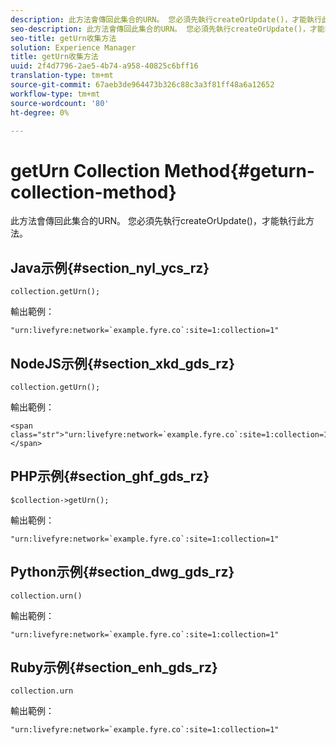```yaml
---
description: 此方法會傳回此集合的URN。 您必須先執行createOrUpdate()，才能執行此方法。
seo-description: 此方法會傳回此集合的URN。 您必須先執行createOrUpdate()，才能執行此方法。
seo-title: getUrn收集方法
solution: Experience Manager
title: getUrn收集方法
uuid: 2f4d7796-2ae5-4b74-a958-40825c6bff16
translation-type: tm+mt
source-git-commit: 67aeb3de964473b326c88c3a3f81ff48a6a12652
workflow-type: tm+mt
source-wordcount: '80'
ht-degree: 0%

---
```



# getUrn Collection Method{#geturn-collection-method}

此方法會傳回此集合的URN。 您必須先執行createOrUpdate()，才能執行此方法。

## Java示例{#section_nyl_ycs_rz}

```
collection.getUrn(); 
```

輸出範例：

```
"urn:livefyre:network=`example.fyre.co`:site=1:collection=1" 
```

## NodeJS示例{#section_xkd_gds_rz}

```
collection.getUrn(); 
```

輸出範例：

```
<span class="str">"urn:livefyre:network=`example.fyre.co`:site=1:collection=1"</span>
```

## PHP示例{#section_ghf_gds_rz}

```
$collection->getUrn(); 
```

輸出範例：

```
"urn:livefyre:network=`example.fyre.co`:site=1:collection=1" 
```

## Python示例{#section_dwg_gds_rz}

```
collection.urn() 
```

輸出範例：

```
"urn:livefyre:network=`example.fyre.co`:site=1:collection=1" 
```

## Ruby示例{#section_enh_gds_rz}

```
collection.urn
```

輸出範例：

```
"urn:livefyre:network=`example.fyre.co`:site=1:collection=1" 
```

